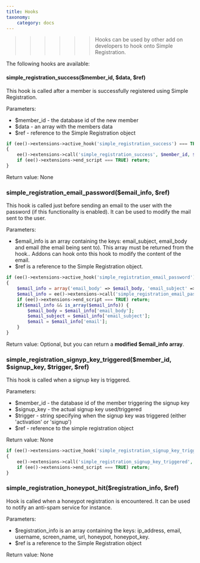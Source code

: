 ```yaml
---
title: Hooks
taxonomy:
    category: docs
---
```


>>>>>> Hooks can be used by other add on developers to hook onto Simple Registration.

The following hooks are available:

#### simple_registration_success($member_id, $data, $ref)

This hook is called after a member is successfully registered using Simple Registration.

Parameters:

- $member_id - the database id of the new member
- $data - an array with the members data
- $ref - reference to the Simple Registration object

```php
if (ee()->extensions->active_hook('simple_registration_success') === TRUE)
{
	ee()->extensions->call('simple_registration_success', $member_id, $data, $this);
	if (ee()->extensions->end_script === TRUE) return;
}
````

Return value: None

### simple_registration_email_password($email_info, $ref)

This hook is called just before sending an email to the user with the password (if this functionality is enabled). It can be used to modify the mail sent to the user.

Parameters:

- $email_info is an array containing the keys: email_subject, email_body and email (the email being sent to). This array must be returned from the hook.. Addons can hook onto this hook to modify the content of the email.
- $ref is a reference to the Simple Registration object.

```php
if (ee()->extensions->active_hook('simple_registration_email_password') === TRUE)
{
    $email_info = array('email_body' => $email_body, 'email_subject' => $email_subject, 'email' => $email);
    $email_info = ee()->extensions->call('simple_registration_email_password', $email_info, $this);
    if (ee()->extensions->end_script === TRUE) return;
    if($email_info && is_array($email_info)) {
        $email_body = $email_info['email_body'];
        $email_subject = $email_info['email_subject'];
        $email = $email_info['email'];
    }
}
```

Return value: Optional, but you can return a **modified $email_info array**.

### simple_registration_signyp_key_triggered($member_id, $signup_key, $trigger, $ref)

This hook is called when a signup key is triggered.

Parameters:

- $member_id - the database id of the member triggering the signup key
- $signup_key - the actual signup key used/triggered
- $trigger - string specifying when the signup key was triggered (either 'activation' or 'signup')
- $ref - reference to the simple registration object

Return value: None

```php
if (ee()->extensions->active_hook('simple_registration_signup_key_triggered') === TRUE)
{
    ee()->extensions->call('simple_registration_signup_key_triggered', $pending_event->member_id, $pending_event->signup_key, $trigger, $this);
    if (ee()->extensions->end_script === TRUE) return;
}
```

### simple_registration_honeypot_hit($registration_info, $ref)

Hook is called when a honeypot registration is encountered. It can be used to notify an anti-spam service for instance.

Parameters:

- $registration_info is an array containing the keys: ip_address, email, username, screen_name, url, honeypot, honeypot_key.
- $ref is a reference to the Simple Registration object

Return value: None